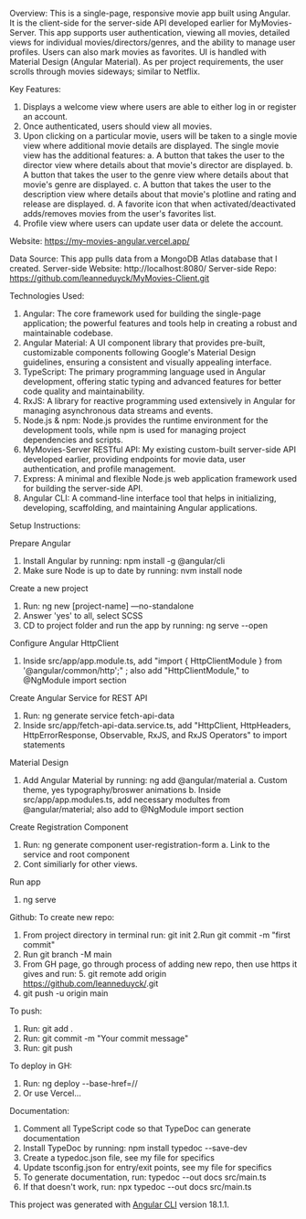 Overview:
This is a single-page, responsive movie app built using Angular. It is the client-side for the server-side API developed earlier for MyMovies-Server. This app supports user authentication, viewing all movies, detailed views for individual movies/directors/genres, and the ability to manage user profiles. Users can also mark movies as favorites. UI is handled with Material Design (Angular Material). As per project requirements, the user scrolls through movies sideways; similar to Netflix.

Key Features:

1. Displays a welcome view where users are able to either log in or register an account.
2. Once authenticated, users should view all movies.
3. Upon clicking on a particular movie, users will be taken to a single movie view where additional movie details are displayed. The single movie view has the additional features:
   a. A button that takes the user to the director view where details about that movie's director are displayed.
   b. A button that takes the user to the genre view where details about that movie's genre are displayed.
   c. A button that takes the user to the description view where details about that movie's plotline and rating and release are displayed.
   d. A favorite icon that when activated/deactivated adds/removes movies from the user's favorites list.
4. Profile view where users can update user data or delete the account.

Website: https://my-movies-angular.vercel.app/

Data Source: This app pulls data from a MongoDB Atlas database that I created.
Server-side Website: http://localhost:8080/
Server-side Repo: https://github.com/leanneduyck/MyMovies-Client.git

Technologies Used:

1. Angular: The core framework used for building the single-page application; the powerful features and tools help in creating a robust and maintainable codebase.
2. Angular Material: A UI component library that provides pre-built, customizable components following Google's Material Design guidelines, ensuring a consistent and visually appealing interface.
3. TypeScript: The primary programming language used in Angular development, offering static typing and advanced features for better code quality and maintainability.
4. RxJS: A library for reactive programming used extensively in Angular for managing asynchronous data streams and events.
5. Node.js & npm: Node.js provides the runtime environment for the development tools, while npm is used for managing project dependencies and scripts.
6. MyMovies-Server RESTful API: My existing custom-built server-side API developed earlier, providing endpoints for movie data, user authentication, and profile management.
7. Express: A minimal and flexible Node.js web application framework used for building the server-side API.
8. Angular CLI: A command-line interface tool that helps in initializing, developing, scaffolding, and maintaining Angular applications.

Setup Instructions:

Prepare Angular

1.  Install Angular by running: npm install -g @angular/cli
2.  Make sure Node is up to date by running: nvm install node

Create a new project

1.  Run: ng new [project-name] —no-standalone
2.  Answer 'yes' to all, select SCSS
3.  CD to project folder and run the app by running: ng serve --open

Configure Angular HttpClient

1.  Inside src/app/app.module.ts, add "import { HttpClientModule } from '@angular/common/http';" ; also add "HttpClientModule," to @NgModule import section

Create Angular Service for REST API

1.  Run: ng generate service fetch-api-data
2.  Inside src/app/fetch-api-data.service.ts, add "HttpClient, HttpHeaders, HttpErrorResponse, Observable, RxJS, and RxJS Operators" to import statements

Material Design

1. Add Angular Material by running: ng add @angular/material
   a. Custom theme, yes typography/broswer animations
   b. Inside src/app/app.modules.ts, add necessary modultes from @angular/material; also add to @NgModule import section

Create Registration Component

1. Run: ng generate component user-registration-form
   a. Link to the service and root component
2. Cont similiarly for other views.

Run app

1. ng serve

Github: To create new repo:

1. From project directory in terminal run: git init
   2.Run git commit -m "first commit"
2. Run git branch -M main
3. From GH page, go through process of adding new repo, then use https it gives and run: 5. git remote add origin https://github.com/leanneduyck/<repository-name>.git
4. git push -u origin main

To push:

1. Run: git add .
2. Run: git commit -m "Your commit message"
3. Run: git push

To deploy in GH:

1. Run: ng deploy --base-href=/<repository-name>/
2. Or use Vercel...

Documentation:

1. Comment all TypeScript code so that TypeDoc can generate documentation
2. Install TypeDoc by running: npm install typedoc --save-dev
3. Create a typedoc.json file, see my file for specifics
4. Update tsconfig.json for entry/exit points, see my file for specifics
5. To generate documentation, run: typedoc --out docs src/main.ts
6. If that doesn't work, run: npx typedoc --out docs src/main.ts

This project was generated with [Angular CLI](https://github.com/angular/angular-cli) version 18.1.1.
